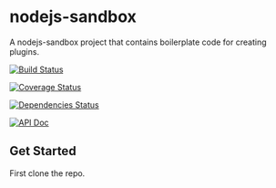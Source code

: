 # nodejs-sandbox
A nodejs-sandbox project that contains boilerplate code for creating plugins.




[![Build Status](https://travis-ci.org/jonniespratley/nodejs-sandbox.svg?branch=master)](https://travis-ci.org/jonniespratley/nodejs-sandbox)

[![Coverage Status](https://coveralls.io/repos/github/jonniespratley/nodejs-sandbox/badge.svg?branch=master)](https://coveralls.io/github/jonniespratley/nodejs-sandbox?branch=master)

[![Dependencies Status](https://david-dm.org/jonniespratley/nodejs-sandbox.svg)](https://david-dm.org/jonniespratley/nodejs-sandbox.svg)

[![API Doc](https://doclets.io/jonniespratley/nodejs-sandbox/master.svg)](https://doclets.io/jonniespratley/nodejs-sandbox/master)


## Get Started
First clone the repo.